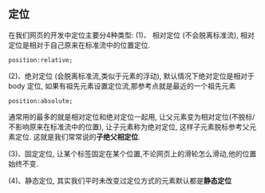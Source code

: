 ## 定位


在我们网页的开发中定位主要分4种类型:
(1)、 相对定位 (不会脱离标准流), 相对定位是相对于自己原来在标准流中的位置定位.
```
position:relative;
```

(2)、绝对定位 (会脱离标准流,类似于元素的浮动), 默认情况下绝对定位是相对于body 定位, 如果有祖先元素设置定位流,那参考点就是最近的一个祖先元素
```
position:absolute;
```
通常用的最多的就是相对定位和绝对定位一起用, 让父元素变为相对定位(不脱标/不影响原来在标准流中的位置), 让子元素称为绝对定位, 这样子元素脱标参考父元素定位. 这就是我们常常说的**子绝父相定位**.

(3)、固定定位, 让某个标签固定在某个位置,不论网页上的滑轮怎么滑动,他的位置始终不变.


(4)、静态定位, 其实我们平时未改变过定位方式的元素默认都是**静态定位**

